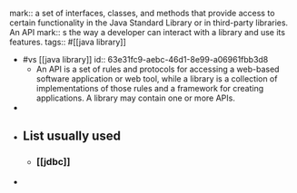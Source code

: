 mark:: a set of interfaces, classes, and methods that provide access to certain functionality in the Java Standard Library or in third-party libraries. An API mark:: s the way a developer can interact with a library and use its features.
tags:: #[[java library]]

  - #vs [[java library]]
    id:: 63e31fc9-aebc-46d1-8e99-a06961fbb3d8
    - An API is a set of rules and protocols for accessing a web-based software application or web tool, while a library is a collection of implementations of those rules and a framework for creating applications. A library may contain one or more APIs.
  -
- ## List usually used
  - ### [[jdbc]]
-